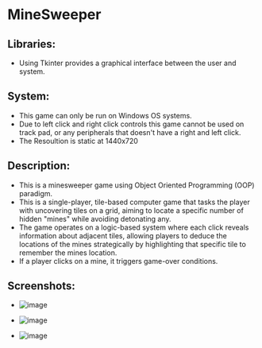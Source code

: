 # MineSweeper

## Libraries:
- Using Tkinter provides a graphical interface between the user and system.
## System:
- This game can only be run on Windows OS systems.
- Due to left click and right click controls this game cannot be used on track pad, or any peripherals that doesn't have a right and left click.
- The Resoultion is static at 1440x720

## Description:
- This is a minesweeper game using Object Oriented Programming (OOP) paradigm.
- This is a single-player, tile-based computer game that tasks the player with uncovering tiles on a grid, aiming to locate a specific number of hidden "mines" while avoiding detonating any. 
- The game operates on a logic-based system where each click reveals information about adjacent tiles, allowing players to deduce the locations of the mines strategically by highlighting that specific tile to remember the mines location. 
- If a player clicks on a mine, it triggers game-over conditions.

## Screenshots:

- ![image](https://github.com/AlinMican1/MineSweeper/assets/95189863/37ec998c-45d0-4616-913b-b0bf45ba7957)

- ![image](https://github.com/AlinMican1/MineSweeper/assets/95189863/890aebf1-0981-46f2-b84c-6296bc924ce5)

- ![image](https://github.com/AlinMican1/MineSweeper/assets/95189863/aa5ea5ff-fc08-4208-8090-c8b92c6c69e0)


